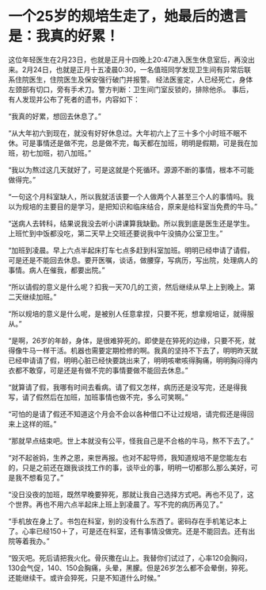 # 一个25岁的规培生走了，她最后的遗言是：我真的好累！

这位年轻医生在2月23日，也就是正月十四晚上20:47进入医生休息室后，再没出来。2月24日，也就是正月十五凌晨0:30，一名值班同学发现卫生间有异常后联系住院医生，住院医生及保安强行破门并报警。
经法医鉴定，人已经死亡，身体左颈部有切口，旁有手术刀。警方判断：卫生间门室反锁的，排除他杀。
事后，有人发现并公布了死者的遗书，内容如下：

“我真的好累，想回去休息了。”

“从大年初六到现在，就没有好好休息过。大年初六上了三十多个小时班不眠不休。可是事情还是做不完，总是做不完，每天都在加班，明明是假期，可是我在加班，初七加班，初八加班。”

“我以为熬过这几天就好了，可是这就是个死循环。源源不断的事情，根本不可能做得完。”

“一句这个月科室缺人，所以我就活该要一个人做两个人甚至三个人的事情吗。我以为规培的主要目的是学习，是把知识和临床结合，原来是给科室当免费的牛马。”

“送病人去转科，结果说我没去听小讲课算我缺勤。所以我到底是医生还是学生。上班忙到中饭都没吃，第二天早上交班还要说我中午没搞办公室卫生。”

“加班到凌晨。早上六点半起床打车七点多赶到科室加班。明明已经申请了请假，可是还是不能回去休息。要开医嘱，谈话，做腰穿，写病历，写出院，处理病人的事情。病人在催我，都要出院。”

“所以请假的意义是什么呢？扣我一天70几的工资，然后继续从早上上到晚上。第二天继续加班。”

“所以规培的意义是什么呢，是被别人任意拿捏，只要不死，想拿规培证，就得服从。”

“是啊，26岁的年龄，身体，是很难猝死的。即使是在猝死的边缘，只要不死，就得像牛马一样干活。机器也需要定期检修的啊。我真的坚持不下去了，明明昨天就已经申请请了假，明明心脏已经快要跳出来了，明明咳嗽咳得胸痛，明明胸闷得内衣都不敢穿，可是还是有做不完的事情要做不能回去休息。”

“就算请了假，我哪有时间去看病。请了假又怎样，病历还是没写完，还是得我写，请了假然后在加班，加班事情也做不完，多么可笑啊。”

“可怕的是请了假还不知道这个月会不会以各种借口不让过规培，请完假还是得回来上这样的班。”

“那就早点结束吧。世上本就没有公平，怪我自己是不合格的牛马，熬不下去了。”

“对不起爸妈，生养之恩，来世再报。也对不起导师，我知道规培不是您能左右的，只是之前还在跟我谈找工作的事，谈毕业的事，明明一切都那么那么美好，可是我不想看见了。”

“没日没夜的加班，既然早晚要猝死，那就让我自己选择方式吧。再也不见了，这个世界。再也不用六点半起床上班上到凌晨了。写不完的病历再见了。”

“手机放在身上了。书包在科室，别的没有什么东西了。密码存在手机笔记本上了。心率已经150＋了，可是还在科室，还有事情没做完。还是不能回去。还有出院等着我办。”

“毁灭吧。死后请把我火化。骨灰撒在山上。我替你们试过了，心率120会胸闷，130会气促，140、150会胸痛，头晕，黑朦。但是26岁怎么都不会晕倒，猝死。还能继续干。或许会猝死，只是不知道什么时候。”
